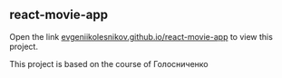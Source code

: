 ## react-movie-app

Open the link [evgeniikolesnikov.github.io/react-movie-app](https://evgeniikolesnikov.github.io/react-movie-app/) to view this project.

This project is based on the course of Голосниченко
